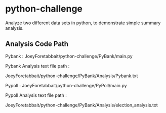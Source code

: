 # python-challenge
Analyze two different data sets in python, to demonstrate simple summary analysis. 


## Analysis Code Path 

Pybank :
JoeyForetabbait/python-challenge/PyBank/main.py

Pybank Analysis text file path :

JoeyForetabbait/python-challenge/PyBank/Analysis/Pybank.txt

Pypoll :
JoeyForetabbait/python-challenge/PyPoll/main.py

Pypoll Analysis text file path :

JoeyForetabbait/python-challenge/PyBank/Analysis/election_analysis.txt
